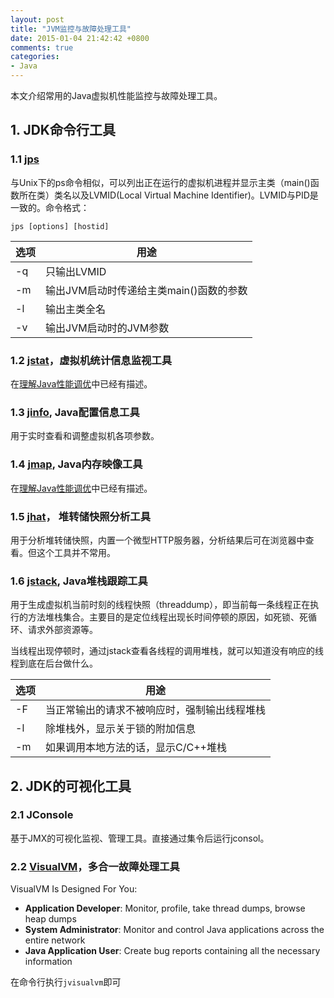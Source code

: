```yaml
---
layout: post
title: "JVM监控与故障处理工具"
date: 2015-01-04 21:42:42 +0800
comments: true
categories: 
- Java
---
```


本文介绍常用的Java虚拟机性能监控与故障处理工具。

<!--more-->

## 1. JDK命令行工具
### 1.1 [jps](http://docs.oracle.com/javase/7/docs/technotes/tools/share/jps.html)
与Unix下的ps命令相似，可以列出正在运行的虚拟机进程并显示主类（main()函数所在类）类名以及LVMID(Local Virtual Machine Identifier)。LVMID与PID是一致的。命令格式：

`jps [options] [hostid]`

选项 | 用途
---|---
-q | 只输出LVMID
-m | 输出JVM启动时传递给主类main()函数的参数
-l | 输出主类全名
-v | 输出JVM启动时的JVM参数

### 1.2 [jstat](http://docs.oracle.com/javase/7/docs/technotes/tools/share/jstat.html)，虚拟机统计信息监视工具

在[理解Java性能调优](/blog/2014/12/06/li-jie-javaxing-neng-diao-you/)中已经有描述。

### 1.3 [jinfo](http://docs.oracle.com/javase/7/docs/technotes/tools/share/jinfo.html), Java配置信息工具
用于实时查看和调整虚拟机各项参数。

### 1.4 [jmap](http://docs.oracle.com/javase/7/docs/technotes/tools/share/jmap.html), Java内存映像工具

在[理解Java性能调优](/blog/2014/12/06/li-jie-javaxing-neng-diao-you/)中已经有描述。

### 1.5 [jhat](http://docs.oracle.com/javase/7/docs/technotes/tools/share/jhat.html)， 堆转储快照分析工具

用于分析堆转储快照，内置一个微型HTTP服务器，分析结果后可在浏览器中查看。但这个工具并不常用。

### 1.6 [jstack](http://docs.oracle.com/javase/7/docs/technotes/tools/share/jstack.html), Java堆栈跟踪工具
用于生成虚拟机当前时刻的线程快照（threaddump），即当前每一条线程正在执行的方法堆栈集合。主要目的是定位线程出现长时间停顿的原因，如死锁、死循环、请求外部资源等。

当线程出现停顿时，通过jstack查看各线程的调用堆栈，就可以知道没有响应的线程到底在后台做什么。

选项 | 用途
---|---
-F | 当正常输出的请求不被响应时，强制输出线程堆栈
-l | 除堆栈外，显示关于锁的附加信息
-m | 如果调用本地方法的话，显示C/C++堆栈

## 2. JDK的可视化工具
### 2.1 JConsole
基于JMX的可视化监视、管理工具。直接通过集令后运行jconsol。

### 2.2 [VisualVM](http://visualvm.java.net/)，多合一故障处理工具

VisualVM Is Designed For You:

* **Application Developer**: Monitor, profile, take thread dumps, browse heap dumps
* **System Administrator**: Monitor and control Java applications across the entire network
* **Java Application User**: Create bug reports containing all the necessary information

在命令行执行`jvisualvm`即可


